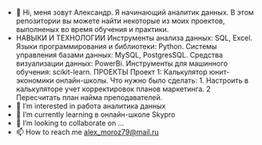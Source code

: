 - 👋 Hi, меня зовут Александр. Я начинающий аналитик данных. В этом репозитории вы можете найти некоторые из моих проектов, выполненых во время обучения и практики.
- НАВЫКИ И ТЕХНОЛОГИИ Инструменты анализа данных: SQL, Excel. Языки программирования и библиотеки: Python. Системы управления базами данных: MySQL, PostgresSQL. Средства визуализации данных: PowerBi. Инструменты для машинного обучения: scikit-learn. ПРОЕКТЫ Проект 1: Калькулятор юнит-экономики онлайн-школы. Что нужно было сделать: 1. Настроить в калькуляторе учет корректировок планов маркетинга. 2 Пересчитать план найма преподавателей.
- 👀 I’m interested in работа аналитика данных
- 🌱 I’m currently learning в онлайн-школе Skypro
- 💞️ I’m looking to collaborate on ...
- 📫 How to reach me alex_moroz79@mail.ru

<!---
AlexNM7/AlexNM7 is a ✨ special ✨ repository because its `README.md` (this file) appears on your GitHub profile.
You can click the Preview link to take a look at your changes.
--->
